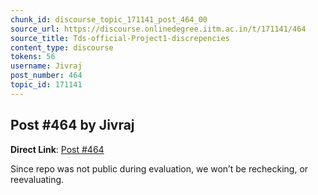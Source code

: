 ```yaml
---
chunk_id: discourse_topic_171141_post_464_00
source_url: https://discourse.onlinedegree.iitm.ac.in/t/171141/464
source_title: Tds-official-Project1-discrepencies
content_type: discourse
tokens: 56
username: Jivraj
post_number: 464
topic_id: 171141
---
```


## Post #464 by Jivraj

**Direct Link**: [Post #464](https://discourse.onlinedegree.iitm.ac.in/t/171141/464)

Since repo was not public during evaluation, we won’t be rechecking, or reevaluating.
